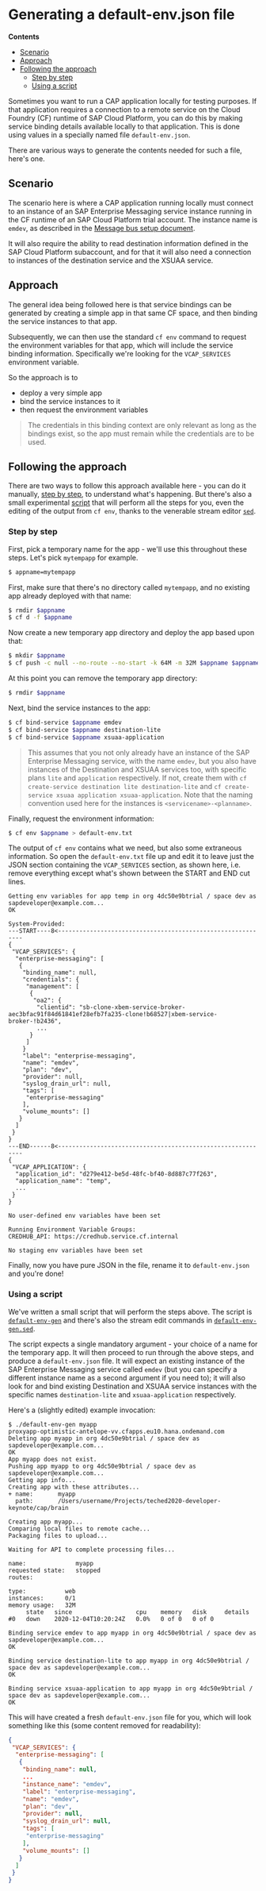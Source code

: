 # Generating a default-env.json file

**Contents**
- [Scenario](#scenario)
- [Approach](#approach)
- [Following the approach](#following-the-approach)
  - [Step by step](#step-by-step)
  - [Using a script](#using-a-script)

Sometimes you want to run a CAP application locally for testing purposes. If that application requires a connection to a remote service on the Cloud Foundry (CF) runtime of SAP Cloud Platform, you can do this by making service binding details available locally to that application. This is done using values in a specially named file `default-env.json`.

There are various ways to generate the contents needed for such a file, here's one.

## Scenario

The scenario here is where a CAP application running locally must connect to an instance of an SAP Enterprise Messaging service instance running in the CF runtime of an SAP Cloud Platform trial account. The instance name is `emdev`, as described in the [Message bus setup document](../../messagebus/).

It will also require the ability to read destination information defined in the SAP Cloud Platform subaccount, and for that it will also need a connection to instances of the destination service and the XSUAA service.

## Approach

The general idea being followed here is that service bindings can be generated by creating a simple app in that same CF space, and then binding the service instances to that app.

Subsequently, we can then use the standard `cf env` command to request the environment variables for that app, which will include the service binding information. Specifically we're looking for the `VCAP_SERVICES` environment variable.

So the approach is to

- deploy a very simple app
- bind the service instances to it
- then request the environment variables

> The credentials in this binding context are only relevant as long as the bindings exist, so the app must remain while the credentials are to be used.

## Following the approach

There are two ways to follow this approach available here - you can do it manually, [step by step](#step-by-step), to understand what's happening. But there's also a small experimental [script](#using-a-script) that will perform all the steps for you, even the editing of the output from `cf env`, thanks to the venerable stream editor [`sed`](https://www.gnu.org/software/sed/manual/sed.html).

### Step by step

First, pick a temporary name for the app - we'll use this throughout these steps. Let's pick `mytempapp` for example.

```sh
$ appname=mytempapp
```

First, make sure that there's no directory called `mytempapp`, and no existing app already deployed with that name:

```sh
$ rmdir $appname
$ cf d -f $appname
```

Now create a new temporary app directory and deploy the app based upon that:

```sh
$ mkdir $appname
$ cf push -c null --no-route --no-start -k 64M -m 32M $appname $appname
```

At this point you can remove the temporary app directory:

```sh
$ rmdir $appname
```
Next, bind the service instances to the app:

```sh
$ cf bind-service $appname emdev
$ cf bind-service $appname destination-lite
$ cf bind-service $appname xsuaa-application
```

> This assumes that you not only already have an instance of the SAP Enterprise Messaging service, with the name `emdev`, but you also have instances of the Destination and XSUAA services too, with specific plans `lite` and `application` respectively. If not, create them with `cf create-service destination lite destination-lite` and `cf create-service xsuaa application xsuaa-application`. Note that the naming convention used here for the instances is `<servicename>-<planname>`.

Finally, request the environment information:

```sh
$ cf env $appname > default-env.txt
```

The output of `cf env` contains what we need, but also some extraneous information. So open the `default-env.txt` file up and edit it to leave just the JSON section containing the `VCAP_SERVICES` section, as shown here, i.e. remove everything except what's shown between the START and END cut lines.

```
Getting env variables for app temp in org 4dc50e9btrial / space dev as sapdeveloper@example.com...
OK

System-Provided:
---START----8<------------------------------------------------------------
{
 "VCAP_SERVICES": {
  "enterprise-messaging": [
   {
    "binding_name": null,
    "credentials": {
     "management": [
      {
       "oa2": {
        "clientid": "sb-clone-xbem-service-broker-aec3bfac91f84d61841ef28efb7fa235-clone!b68527|xbem-service-broker-!b2436",
        ...
      }
     ]
    }
    "label": "enterprise-messaging",
    "name": "emdev",
    "plan": "dev",
    "provider": null,
    "syslog_drain_url": null,
    "tags": [
     "enterprise-messaging"
    ],
    "volume_mounts": []
   }
  ]
 }
}
---END------8<------------------------------------------------------------
{
 "VCAP_APPLICATION": {
  "application_id": "d279e412-be5d-48fc-bf40-8d887c77f263",
  "application_name": "temp",
  ...
 }
}

No user-defined env variables have been set

Running Environment Variable Groups:
CREDHUB_API: https://credhub.service.cf.internal

No staging env variables have been set

```

Finally, now you have pure JSON in the file, rename it to `default-env.json` and you're done!

### Using a script

We've written a small script that will perform the steps above. The script is [`default-env-gen`](default-env-gen) and there's also the stream edit commands in [`default-env-gen.sed`](default-env-gen.sed).

The script expects a single mandatory argument - your choice of a name for the temporary app. It will then proceed to run through the above steps, and produce a `default-env.json` file. It will expect an existing instance of the SAP Enterprise Messaging service called `emdev` (but you can specify a different instance name as a second argument if you need to); it will also look for and bind existing Destination and XSUAA service instances with the specific names `destination-lite` and `xsuaa-application` respectively.

Here's a (slightly edited) example invocation:

```
$ ./default-env-gen myapp
proxyapp-optimistic-antelope-vv.cfapps.eu10.hana.ondemand.com
Deleting app myapp in org 4dc50e9btrial / space dev as sapdeveloper@example.com...
OK
App myapp does not exist.
Pushing app myapp to org 4dc50e9btrial / space dev as sapdeveloper@example.com...
Getting app info...
Creating app with these attributes...
+ name:       myapp
  path:       /Users/username/Projects/teched2020-developer-keynote/cap/brain

Creating app myapp...
Comparing local files to remote cache...
Packaging files to upload...

Waiting for API to complete processing files...

name:              myapp
requested state:   stopped
routes:

type:           web
instances:      0/1
memory usage:   32M
     state   since                  cpu    memory   disk     details
#0   down    2020-12-04T10:20:24Z   0.0%   0 of 0   0 of 0

Binding service emdev to app myapp in org 4dc50e9btrial / space dev as sapdeveloper@example.com...
OK

Binding service destination-lite to app myapp in org 4dc50e9btrial / space dev as sapdeveloper@example.com...
OK

Binding service xsuaa-application to app myapp in org 4dc50e9btrial / space dev as sapdeveloper@example.com...
OK
```

This will have created a fresh `default-env.json` file for you, which will look something like this (some content removed for readability):

```json
{
 "VCAP_SERVICES": {
  "enterprise-messaging": [
   {
    "binding_name": null,
    ...
    "instance_name": "emdev",
    "label": "enterprise-messaging",
    "name": "emdev",
    "plan": "dev",
    "provider": null,
    "syslog_drain_url": null,
    "tags": [
     "enterprise-messaging"
    ],
    "volume_mounts": []
   }
  ]
 }
}
```

